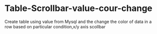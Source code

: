# Table-Scrollbar-value-cour-change
Create table using value from Mysql and the change the color of data in a row based on particular condition,x/y axis scollbar
